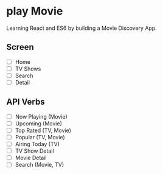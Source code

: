 # play Movie

Learning React and ES6 by building a Movie Discovery App.

## Screen

- [ ] Home
- [ ] TV Shows
- [ ] Search
- [ ] Detail

## API Verbs

- [ ] Now Playing (Movie)
- [ ] Upcoming (Movie)
- [ ] Top Rated (TV, Movie)
- [ ] Popular (TV, Movie)
- [ ] Airing Today (TV)
- [ ] TV Show Detail
- [ ] Movie Detail
- [ ] Search (Movie, TV)
